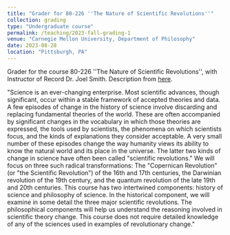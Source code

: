 ```yaml
---
title: "Grader for 80-226 ''The Nature of Scientific Revolutions''"
collection: grading
type: "Undergraduate course"
permalink: /teaching/2023-fall-grading-1
venue: "Carnegie Mellon University, Department of Philosophy"
date: 2023-08-28
location: "Pittsburgh, PA"
---
```


Grader for the course 80-226 ''The Nature of Scientific Revolutions'', with Instructor of Record Dr. Joel Smith. Description from [here](http://coursecatalog.web.cmu.edu/schools-colleges/dietrichcollegeofhumanitiesandsocialsciences/departmentofphilosophy/courses/).

"Science is an ever-changing enterprise. Most scientific advances, though significant, occur within a stable framework of accepted theories and data. A few episodes of change in the history of science involve discarding and replacing fundamental theories of the world. These are often accompanied by significant changes in the vocabulary in which those theories are expressed, the tools used by scientists, the phenomena on which scientists focus, and the kinds of explanations they consider acceptable. A very small number of these episodes change the way humanity views its ability to know the natural world and its place in the universe. The latter two kinds of change in science have often been called "scientific revolutions." We will focus on three such radical transformations: The "Copernican Revolution" (or "the Scientific Revolution") of the 16th and 17th centuries, the Darwinian revolution of the 19th century, and the quantum revolution of the late 19th and 20th centuries. This course has two intertwined components: history of science and philosophy of science. In the historical component, we will examine in some detail the three major scientific revolutions. The philosophical components will help us understand the reasoning involved in scientific theory change. This course does not require detailed knowledge of any of the sciences used in examples of revolutionary change."


